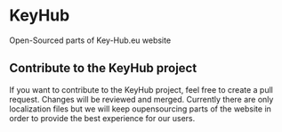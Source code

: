 # KeyHub
Open-Sourced parts of Key-Hub.eu website

## Contribute to the KeyHub project
If you want to contribute to the KeyHub project, feel free to create a pull request. Changes will be reviewed and merged.
Currently there are only localization files but we will keep oupensourcing parts of the website in order to provide the best experience for our users.
